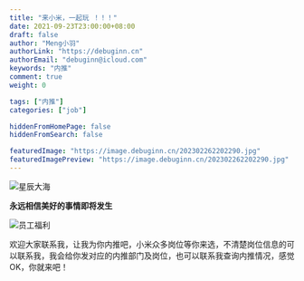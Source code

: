 ```yaml
---
title: "来小米，一起玩 ！！！"
date: 2021-09-23T23:00:00+08:00
draft: false
author: "Meng小羽"
authorLink: "https://debuginn.cn"
authorEmail: "debuginn@icloud.com"
keywords: "内推"
comment: true
weight: 0

tags: ["内推"]
categories: ["job"]

hiddenFromHomePage: false
hiddenFromSearch: false

featuredImage: "https://image.debuginn.cn/202302262202290.jpg"
featuredImagePreview: "https://image.debuginn.cn/202302262202290.jpg"
---
```


<!--more-->

![星辰大海](https://image.debuginn.cn/202302262203593.jpg)

**永远相信美好的事情即将发生**

![员工福利](https://image.debuginn.cn/202302262204468.png)

欢迎大家联系我，让我为你内推吧，小米众多岗位等你来选，不清楚岗位信息的可以联系我，我会给你发对应的内推部门及岗位，也可以联系我查询内推情况，感觉OK，你就来吧！